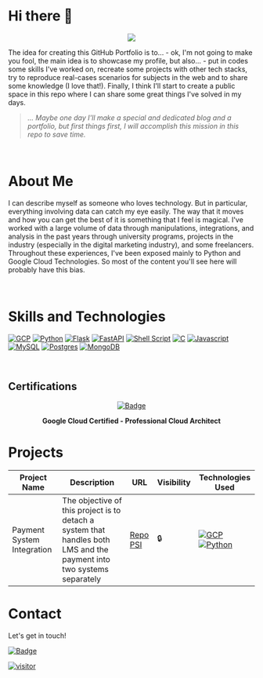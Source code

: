 # Hi there 👋
<p align="center">
	<img src="https://function-4-5m5vpadgfq-uc.a.run.app/vistor.svg">
</p>

The idea for creating this GitHub Portfolio is to... - ok, I'm not going to make you fool, the main idea is to showcase my profile, but also... - put in codes some skills I've worked on, recreate some projects with other tech stacks, try to reproduce real-cases scenarios for subjects in the web and to share some knowledge (I love that!). Finally, I think I'll start to create a public space in this repo where I can share some great things I've solved in my days.


> *... Maybe one day I'll make a special and dedicated blog and a portfolio, but first things first, I will accomplish this mission in this repo to save time.*

<br>

# About Me
I can describe myself as someone who loves technology. But in particular, everything involving data can catch my eye easily. The way that it moves and how you can get the best of it is something that I feel is magical. I've worked with a large volume of data through manipulations, integrations, and analysis in the past years through university programs, projects in the industry (especially in the digital marketing industry), and some freelancers. Throughout these experiences, I've been exposed mainly to Python and Google Cloud Technologies. So most of the content you'll see here will probably have this bias.

<br>

# Skills and Technologies

[![GCP](https://img.shields.io/badge/Google_Cloud-4285F4?style=for-the-badge&logo=google-cloud&logoColor=white)](#)
[![Python](https://img.shields.io/badge/Python-14354C?style=for-the-badge&logo=python&logoColor=white)](#)
[![Flask](https://img.shields.io/badge/Flask-000000?style=for-the-badge&logo=flask&logoColor=white)](#)
[![FastAPI](https://img.shields.io/badge/FastAPI-005571?style=for-the-badge&logo=fastapi)](#)
[![Shell Script](https://img.shields.io/badge/Shell_Script-121011?style=for-the-badge&logo=gnu-bash&logoColor=white)](#)
[![C](https://img.shields.io/badge/C-00599C?style=for-the-badge&logo=c&logoColor=white)](#)
[![Javascript](https://img.shields.io/badge/JavaScript-F7DF1E?style=for-the-badge&logo=javascript&logoColor=black)](#)
[![MySQL](https://img.shields.io/badge/MySQL-00000F?style=for-the-badge&logo=mysql&logoColor=white)](#)
[![Postgres](https://img.shields.io/badge/PostgreSQL-316192?style=for-the-badge&logo=postgresql&logoColor=white)](#)
[![MongoDB](https://img.shields.io/badge/MongoDB-4EA94B?style=for-the-badge&logo=mongodb&logoColor=white)](#)



<br>

## Certifications


<div align="center">

[![Badge](https://api.accredible.com/v1/frontend/credential_website_embed_image/badge/49648594)](https://www.credential.net/e59b381a-4d1a-4eb2-ba72-1de219038270)

  **Google Cloud Certified - Professional Cloud Architect**

</div>

# Projects

| Project Name | Description |  URL | Visibility  | Technologies Used |
| ------------ | ----------- | ------ |------------ |------------------ |
| Payment System Integration| The objective of this project is to detach a system that handles both LMS and the payment into two systems separately | [Repo PSI] | 🔒 |  [![GCP](https://img.shields.io/badge/Google_Cloud-4285F4?style=for-the-badge&logo=google-cloud&logoColor=white)](#)  [![Python](https://img.shields.io/badge/Python-14354C?style=for-the-badge&logo=python&logoColor=white)](#)|

[Repo PSI]: https://github.com/fabianopaulelli/payment-integration_LMS-GCP "test"

# Contact

Let's get in touch!

[![Badge](https://img.shields.io/badge/LinkedIn-0077B5?style=for-the-badge&logo=linkedin&logoColor=white)](https://www.linkedin.com/in/fabianocpaulelli/)

[![visitor](https://function-4-5m5vpadgfq-uc.a.run.app/vistor.svg)](#)
